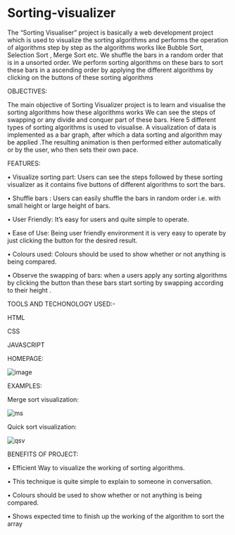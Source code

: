 # Sorting-visualizer
The “Sorting Visualiser” project is basically a web development project which is used to visualize the sorting algorithms and performs the operation of algorithms step by step as the algorithms works like Bubble Sort, Selection Sort , Merge Sort etc.  We shuffle the bars in a random order that is in a unsorted order.
We perform sorting algorithms on these bars to sort these bars in a ascending order by applying the different algorithms by clicking on the buttons of these sorting algorithms 



OBJECTIVES:


The main objective of Sorting Visualizer project is to learn and visualise the sorting algorithms how these algorithms works We can see the steps of swapping or any divide and conquer part of these bars. Here 5 different types of sorting algorithms is used to visualise.  A visualization of data is implemented as a bar graph, after which a data sorting and algorithm may be applied .The resulting animation is then performed either automatically or by the user, who then sets their own pace.


FEATURES: 


• Visualize sorting part: Users can see the steps followed by these sorting visualizer as it contains five buttons of different algorithms to sort the bars.

• Shuffle bars : Users can easily shuffle the bars in random order i.e. with small height or large height of bars.   

• User Friendly: It’s easy for users and quite simple to operate. 

• Ease of Use: Being user friendly environment it is very easy to operate by just clicking the button for the desired result.

• Colours used: Colours should be used to show whether or not anything is being compared.

• Observe the swapping of bars: when a users apply any sorting algorithms by clicking the button than these bars start sorting by swapping according to their height .


TOOLS AND TECHONOLOGY USED:-

HTML

CSS

JAVASCRIPT


HOMEPAGE:

![image](https://github.com/ManavTuteja/Sorting-visualizer/assets/97455332/1d8bd64e-d2ff-435a-a29c-fb8c6cae2721)

EXAMPLES:

Merge sort visualization:

![ms](https://github.com/ManavTuteja/Sorting-visualizer/assets/97455332/b092dbc1-aaf3-4fc3-b31f-91ecc87edb2e)

Quick sort visualization:

![qsv](https://github.com/ManavTuteja/Sorting-visualizer/assets/97455332/64478c05-78d3-4342-80b0-18793c8035b3)

BENEFITS OF PROJECT:

•  Efficient Way to visualize the working of sorting algorithms.

•  This technique is quite simple to explain to someone in conversation.

•  Colours should be used to show whether or not anything is being compared. 

•  Shows expected time to finish up the working of the algorithm to sort the array
